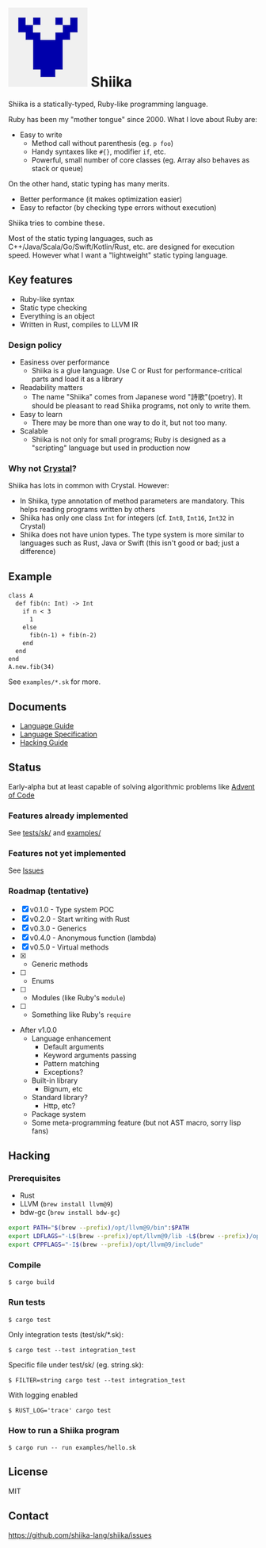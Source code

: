 # ![logo](shiika_logo_small.png) Shiika

Shiika is a statically-typed, Ruby-like programming language.

Ruby has been my "mother tongue" since 2000. What I love about Ruby are:

- Easy to write
  - Method call without parenthesis (eg. `p foo`)
  - Handy syntaxes like `#{}`, modifier `if`, etc.
  - Powerful, small number of core classes (eg. Array also behaves as stack or queue)

On the other hand, static typing has many merits.

- Better performance (it makes optimization easier)
- Easy to refactor (by checking type errors without execution)

Shiika tries to combine these.

Most of the static typing languages, such as C++/Java/Scala/Go/Swift/Kotlin/Rust, etc. are designed for execution speed. However what I want a "lightweight" static typing language.

## Key features

- Ruby-like syntax
- Static type checking
- Everything is an object
- Written in Rust, compiles to LLVM IR

### Design policy

- Easiness over performance
  - Shiika is a glue language. Use C or Rust for performance-critical parts and load it as a library
- Readability matters
  - The name "Shiika" comes from Japanese word "詩歌"(poetry). It should be pleasant to read Shiika programs, not only to write them.
- Easy to learn
  - There may be more than one way to do it, but not too many.
- Scalable
  - Shiika is not only for small programs; Ruby is designed as a "scripting" language but used in production now

### Why not [Crystal](https://crystal-lang.org/)?

Shiika has lots in common with Crystal. However:

- In Shiika, type annotation of method parameters are mandatory. This helps reading programs written by others
- Shiika has only one class `Int` for integers (cf. `Int8`, `Int16`, `Int32` in Crystal)
- Shiika does not have union types. The type system is more similar to languages such as Rust, Java or Swift (this isn't good or bad; just a difference)

## Example

```
class A
  def fib(n: Int) -> Int
    if n < 3
      1
    else
      fib(n-1) + fib(n-2)
    end
  end
end
A.new.fib(34)
```

See `examples/*.sk` for more.

## Documents

- [Language Guide](./doc/guide/src/SUMMARY.md)
- [Language Specification](./doc/spec/src/SUMMARY.md)
- [Hacking Guide](./doc/shg/src/SUMMARY.md)

## Status

Early-alpha but at least capable of solving algorithmic problems like [Advent of Code](https://github.com/yhara/adventofcode)

### Features already implemented

See [tests/sk/](https://github.com/shiika-lang/shiika/tree/master/tests/sk) and
[examples/](https://github.com/shiika-lang/shiika/tree/master/examples)

### Features not yet implemented

See [Issues](https://github.com/shiika-lang/shiika/issues)

### Roadmap (tentative)

- [x] v0.1.0 - Type system POC
- [x] v0.2.0 - Start writing with Rust
- [x] v0.3.0 - Generics
- [x] v0.4.0 - Anonymous function (lambda)
- [x] v0.5.0 - Virtual methods
- [x] - Generic methods
- [ ] - Enums
- [ ] - Modules (like Ruby's `module`)
- [ ] - Something like Ruby's `require`
- After v1.0.0
  - Language enhancement
    - Default arguments
    - Keyword arguments passing
    - Pattern matching
    - Exceptions?
  - Built-in library
    - Bignum, etc
  - Standard library?
    - Http, etc?
  - Package system
  - Some meta-programming feature (but not AST macro, sorry lisp fans)

## Hacking

### Prerequisites

- Rust
- LLVM (`brew install llvm@9`)
- bdw-gc (`brew install bdw-gc`)

```sh
export PATH="$(brew --prefix)/opt/llvm@9/bin":$PATH
export LDFLAGS="-L$(brew --prefix)/opt/llvm@9/lib -L$(brew --prefix)/opt/bdw-gc/lib"
export CPPFLAGS="-I$(brew --prefix)/opt/llvm@9/include"
```

### Compile

```
$ cargo build
```

### Run tests

```
$ cargo test
```

Only integration tests (test/sk/*.sk):

```
$ cargo test --test integration_test
```

Specific file under test/sk/ (eg. string.sk):

```
$ FILTER=string cargo test --test integration_test
```

With logging enabled

```
$ RUST_LOG='trace' cargo test
```

### How to run a Shiika program

```
$ cargo run -- run examples/hello.sk
```

## License

MIT

## Contact

https://github.com/shiika-lang/shiika/issues
